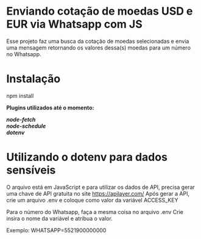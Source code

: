 # Enviando cotação de moedas USD e EUR via Whatsapp com JS
Esse projeto faz uma busca da cotação de moedas selecionadas e envia uma mensagem retornando os valores dessa(s) moedas para um número no Whatsapp.

# Instalação
npm install 

<strong>Plugins utilizados até o momento:</strong>

<b><i>node-fetch<br></i></b>
<b><i>node-schedule<br></i></b>
<b><i>dotenv<br></i></b>

# Utilizando o dotenv para dados sensíveis
O arquivo está em JavaScript e para utilizar os dados de API, precisa gerar uma chave de API gratuita no site https://apilayer.com/
Após gerar a API, crie um arquivo .env e coloque como valor da variável ACCESS_KEY

Para o número do Whatsapp, faça a mesma coisa no arquivo .env
Crie insira o nome da variável e atribua o valor.

Exemplo: 
WHATSAPP=5521900000000
